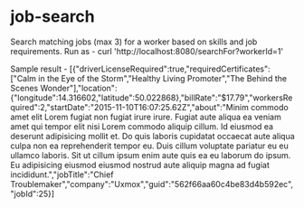 # job-search
Search matching jobs (max 3) for a worker based on skills and job requirements.
Run as - 
curl 'http://localhost:8080/searchFor?workerId=1'

Sample result - 
[{"driverLicenseRequired":true,"requiredCertificates":["Calm in the Eye of the Storm","Healthy Living Promoter","The Behind the Scenes Wonder"],"location":{"longitude":14.316602,"latitude":50.022868},"billRate":"$17.79","workersRequired":2,"startDate":"2015-11-10T16:07:25.62Z","about":"Minim commodo amet elit Lorem fugiat non fugiat irure irure. Fugiat aute aliqua ea veniam amet qui tempor elit nisi Lorem commodo aliquip cillum. Id eiusmod ea deserunt adipisicing mollit et. Do quis laboris cupidatat occaecat aute aliqua culpa non ea reprehenderit tempor eu. Duis cillum voluptate pariatur eu eu ullamco laboris. Sit ut cillum ipsum enim aute quis ea eu laborum do ipsum. Eu adipisicing eiusmod eiusmod nostrud aute aliquip magna ad fugiat incididunt.","jobTitle":"Chief Troublemaker","company":"Uxmox","guid":"562f66aa60c4be83d4b592ec","jobId":25}]
